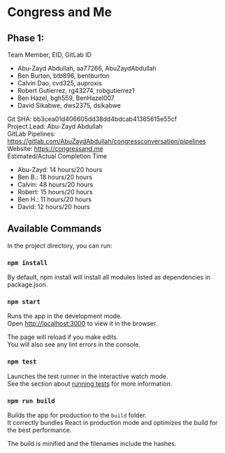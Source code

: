 # Congress and Me

## Phase 1:
Team Member, EID, GitLab ID<br>
* Abu-Zayd Abdullah, aa77266, AbuZaydAbdullah
* Ben Burton, btb896, bentburton
* Calvin Dao, cvd325, auproxis
* Robert Gutierrez, rg43274, robgutierrez1
* Ben Hazel, bgh559, BenHazel007
* David Sikabwe, dws2375, dsikabwe

Git SHA: bb3cea01d406605dd38dd4bdcab41365615e55cf<br>
Project Lead: Abu-Zayd Abdullah<br>
GitLab Pipelines: https://gitlab.com/AbuZaydAbdullah/congressconversation/pipelines<br>
Website: https://congressand.me<br>
Estimated/Actual Completion Time<br>
* Abu-Zayd: 14 hours/20 hours
* Ben B.: 18 hours/20 hours
* Calvin: 48 hours/20 hours
* Robert: 15 hours/20 hours
* Ben H.: 11 hours/20 hours
* David: 12 hours/20 hours

## Available Commands

In the project directory, you can run:

### `npm install`

By default, npm install will install all modules listed as dependencies in package.json.

### `npm start`

Runs the app in the development mode.<br>
Open [http://localhost:3000](http://localhost:3000) to view it in the browser.

The page will reload if you make edits.<br>
You will also see any lint errors in the console.

### `npm test`

Launches the test runner in the interactive watch mode.<br>
See the section about [running tests](https://facebook.github.io/create-react-app/docs/running-tests) for more information.

### `npm run build`

Builds the app for production to the `build` folder.<br>
It correctly bundles React in production mode and optimizes the build for the best performance.

The build is minified and the filenames include the hashes.<br>